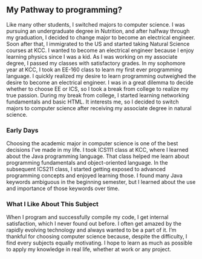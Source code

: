 

## My Pathway to programming?

Like many other students, I switched majors to computer science. I was pursuing an undergraduate degree in Nutrition, and after halfway through my graduation, I decided to change major to become an electrical engineer. Soon after that, I immigrated to the US and started taking Natural Science courses at KCC. I wanted to become an electrical engineer because I enjoy learning physics since I was a kid. As I was working on my associate degree, I passed my classes with satisfactory grades. In my sophomore year at KCC, I took an EE-160 class to learn my first ever programming language. I quickly realized my desire to learn programming outweighed the desire to become an electrical engineer. I was in a great dilemma to decide whether to choose EE or ICS, so I took a break from college to realize my true passion. During my break from college, I started learning networking fundamentals and basic HTML. It interests me, so I decided to switch majors to computer science after receiving my associate degree in natural science.


      

### Early Days

   Choosing the academic major in computer science is one of the best decisions I’ve made in my life. I took ICS111 class at KCC, where I learned about the Java programming language. That class helped me learn about programming fundamentals and object-oriented language. In the subsequent ICS211 class, I started getting exposed to advanced programming concepts and enjoyed learning those. I found many Java keywords ambiguous in the beginning semester, but I learned about the use and importance of those keywords over time.  

### What I Like About This Subject

 When I program and successfully compile my code, I get internal satisfaction, which I never found out before.  I often get amazed by the rapidly evolving technology and always wanted to be a part of it. I’m thankful for choosing computer science because, despite the difficulty, I find every subjects equally motivating. I hope to learn as much as possible to apply my knowledge in real life, whether at work or any project.